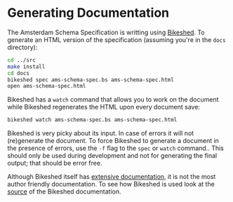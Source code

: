 Generating Documentation
========================

The Amsterdam Schema Specification is writting using [Bikeshed](https://github.com/tabatkins/bikeshed).
To generate an HTML version of the specification 
(assuming you're in the `docs` directory):

```bash
cd ../src
make install
cd docs
bikeshed spec ams-schema-spec.bs ams-schema-spec.html
open ams-schema-spec.html
```

Bikeshed has a `watch` command 
that allows you to work on the document 
while Bikeshed regenerates the HTML upon every document save:

```bash
bikeshed watch ams-schema-spec.bs ams-schema-spec.html
```

Bikeshed is very picky about its input.
In case of errors it will not (re)generate the document.
To force Bikeshed to generate a document in the presence of errors,
use the `-f` flag to the `spec` or `watch` command..
This should only be used during development
and not for generating the final output;
that should be error free.

Although Bikeshed itself has [extensive documentation](https://tabatkins.github.io/bikeshed/),
it is not the most author friendly documentation.
To see how Bikeshed is used 
look at the [source](https://github.com/tabatkins/bikeshed/blob/master/docs/index.bs) of the Bikeshed documentation.




